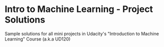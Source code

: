 Intro to Machine Learning - Project Solutions
==============

Sample solutions for all mini projects in Udacity's "Introduction to Machine Learning" Course (a.k.a UD120)
